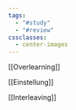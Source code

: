 ```yaml
---
tags:
  - "#study"
  - "#review"
cssclasses:
  - center-images
---
```

[[Overlearning]]

[[Einstellung]]

[[Interleaving]]